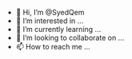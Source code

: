 - 👋 Hi, I’m @SyedQem
- 👀 I’m interested in ...
- 🌱 I’m currently learning ...
- 💞️ I’m looking to collaborate on ...
- 📫 How to reach me ...

<!---

Need to edit to add personal interests and more.

--->
